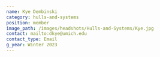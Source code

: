 ```yaml
---
name: Kye Dembinski
category: hulls-and-systems
position: member
image_path: /images/headshots/Hulls-and-Systems/Kye.jpg
contact: mailto:dkye@umich.edu
contact_type: Email
g_year: Winter 2023
---
```

